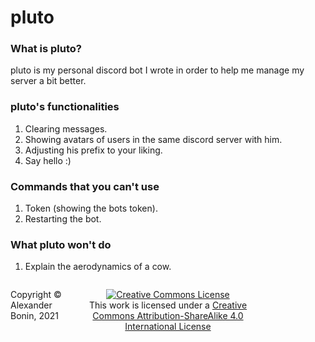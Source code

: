# pluto
### What is pluto?
pluto is my personal discord bot I wrote in order to help me manage my server a bit better.
 
### pluto's functionalities
1. Clearing messages.
2. Showing avatars of users in the same discord server with him.
3. Adjusting his prefix to your liking.
4. Say hello :)

### Commands that you can't use
1. Token (showing the bots token).
2. Restarting the bot.

### What pluto won't do
1. Explain the aerodynamics of a cow.



<footer>
<p style="float:left; width: 20%;">
Copyright © Alexander Bonin, 2021
</p>
<p style="float:left; width: 60%; text-align:center;">
<a rel="license" href="http://creativecommons.org/licenses/by-sa/4.0/"><img alt="Creative Commons License" style="border-width:0" src="https://i.creativecommons.org/l/by-sa/4.0/88x31.png" /></a><br />This work is licensed under a <a rel="license" href="http://creativecommons.org/licenses/by-sa/4.0/">Creative Commons Attribution-ShareAlike 4.0 International License</a>
</p>
<p style="float:left; width: 20%;">
<!--EMAIL IF I DECIDE TO MAKE MY EMAIL PUBLIC-->
</p>
</footer>